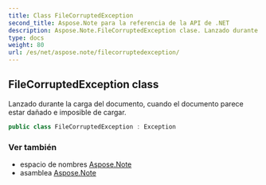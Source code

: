 ```yaml
---
title: Class FileCorruptedException
second_title: Aspose.Note para la referencia de la API de .NET
description: Aspose.Note.FileCorruptedException clase. Lanzado durante la carga del documento cuando el documento parece estar dañado e imposible de cargar.
type: docs
weight: 80
url: /es/net/aspose.note/filecorruptedexception/
---
```

## FileCorruptedException class

Lanzado durante la carga del documento, cuando el documento parece estar dañado e imposible de cargar.

```csharp
public class FileCorruptedException : Exception
```

### Ver también

* espacio de nombres [Aspose.Note](../../aspose.note/)
* asamblea [Aspose.Note](../../)


